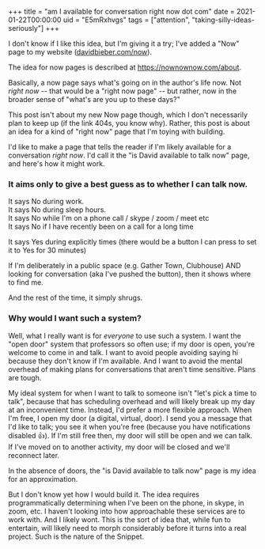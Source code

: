 +++
title = "am I available for conversation right now dot com"
date = 2021-01-22T00:00:00
uid = "E5mRxhvgs"
tags = ["attention", "taking-silly-ideas-seriously"]
+++

I don't know if I like this idea, but I'm giving it a try; I've added a "Now" page to my website ([davidbieber.com/now](https://davidbieber.com/now/)).

The idea for now pages is described at https://nownownow.com/about.

Basically, a now page says what's going on in the author's life now. Not _right now_ -- that would be a "right now page" -- but rather, now in the broader sense of "what's are you up to these days?"

This post isn't about my new Now page though, which I don't necessarily plan to keep up (if the link 404s, you know why). Rather, this post is about an idea for a kind of "right now" page that I'm toying with building.

I'd like to make a page that tells the reader if I'm likely available for a conversation _right now_. I'd call it the "is David available to talk now" page, and here's how it might work.

### It aims only to give a best guess as to whether I can talk now.

It says No during work.<br/>
It says No during sleep hours.<br/>
It says No while I'm on a phone call / skype / zoom / meet etc<br/>
It says No if I have recently been on a call for a long time<br/>

It says Yes during explicitly times (there would be a button I can press to set it to Yes for 30 minutes)

If I'm deliberately in a public space (e.g. Gather Town, Clubhouse) AND looking for conversation (aka I've pushed the button), then it shows where to find me.

And the rest of the time, it simply shrugs.

### Why would I want such a system?

Well, what I really want is for _everyone_ to use such a system. I want the "open door" system that professors so often use; if my door is open, you're welcome to come in and talk. I want to avoid people avoiding saying hi because they don't know if I'm available. And I want to avoid the mental overhead of making plans for conversations that aren't time sensitive. Plans are tough.

My ideal system for when I want to talk to someone isn't "let's pick a time to talk", because that has scheduling overhead and will likely break up my day at an inconvenient time. Instead, I'd prefer a more flexible approach. When I'm free, I open my door (a digital, virtual, door). I send you a message that I'd like to talk; you see it when you're free (because you have notifications disabled 👍). If I'm still free then, my door will still be open and we can talk. If I've moved on to another activity, my door will be closed and we'll reconnect later.

In the absence of doors, the "is David available to talk now" page is my idea for an approximation.

But I don't know yet how I would build it. The idea requires programmatically determining when I've been on the phone, in skype, in zoom, etc. I haven't looking into how approachable these services are to work with. And I likely wont. This is the sort of idea that, while fun to entertain, will likely need to morph considerably before it turns into a real project. Such is the nature of the Snippet.

